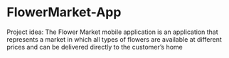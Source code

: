 # FlowerMarket-App
Project idea: The Flower Market mobile application is an application that represents a market in which all types of flowers are available at different prices and can be delivered directly to the customer’s home

